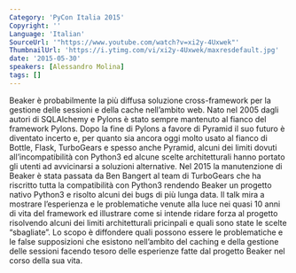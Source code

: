 ```yaml
---
Category: 'PyCon Italia 2015'
Copyright: ''
Language: 'Italian'
SourceUrl: '"https://www.youtube.com/watch?v=xi2y-4Uxwek"'
ThumbnailUrl: 'https://i.ytimg.com/vi/xi2y-4Uxwek/maxresdefault.jpg'
date: '2015-05-30'
speakers: [Alessandro Molina]
tags: []
---
```

Beaker è probabilmente la più diffusa soluzione cross-framework per la gestione delle sessioni e della cache nell’ambito web.
Nato nel 2005 dagli autori di SQLAlchemy e Pylons è stato sempre mantenuto al fianco del framework Pylons. Dopo la fine di Pylons a favore di Pyramid il suo futuro è diventato incerto e, per quanto sia ancora oggi molto usato al fianco di Bottle, Flask, TurboGears e spesso anche Pyramid, alcuni dei limiti dovuti all’incompatibilità con Python3 ed alcune scelte architetturali hanno portato gli utenti ad avvicinarsi a soluzioni alternative.
Nel 2015 la manutenzione di Beaker è stata passata da Ben Bangert al team di TurboGears che ha riscritto tutta la compatibilità con Python3 rendendo Beaker un progetto nativo Python3 e risolto alcuni dei bugs di più lunga data.
Il talk mira a mostrare l’esperienza e le problematiche venute alla luce nei quasi 10 anni di vita del framework ed illustrare come si intende ridare forza al progetto risolvendo alcuni dei limiti architetturali pricinpali e quali sono state le scelte “sbagliate”.
Lo scopo è diffondere quali possono essere le problematiche e le false supposizioni che esistono nell’ambito del caching e della gestione delle sessioni facendo tesoro delle esperienze fatte dal progetto Beaker nel corso della sua vita.
